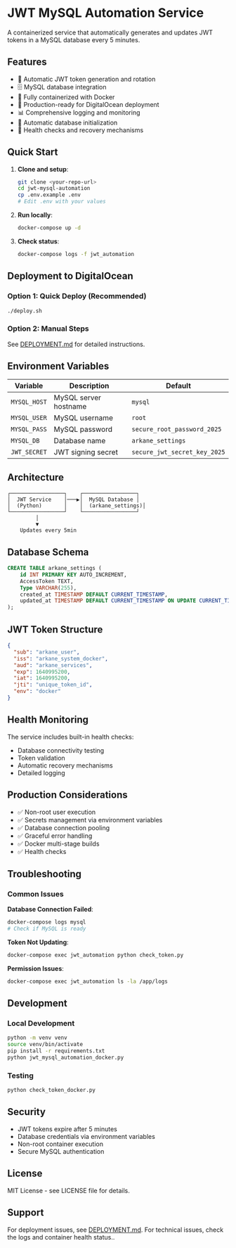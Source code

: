 # JWT MySQL Automation Service

A containerized service that automatically generates and updates JWT tokens in a MySQL database every 5 minutes.

## Features

- 🔐 Automatic JWT token generation and rotation
- 🗄️ MySQL database integration
- 🐳 Fully containerized with Docker
- 🚀 Production-ready for DigitalOcean deployment
- 📊 Comprehensive logging and monitoring
- 🔄 Automatic database initialization
- 💪 Health checks and recovery mechanisms

## Quick Start

1. **Clone and setup**:
   ```bash
   git clone <your-repo-url>
   cd jwt-mysql-automation
   cp .env.example .env
   # Edit .env with your values
   ```

2. **Run locally**:
   ```bash
   docker-compose up -d
   ```

3. **Check status**:
   ```bash
   docker-compose logs -f jwt_automation
   ```

## Deployment to DigitalOcean

### Option 1: Quick Deploy (Recommended)
```bash
./deploy.sh
```

### Option 2: Manual Steps
See [DEPLOYMENT.md](DEPLOYMENT.md) for detailed instructions.

## Environment Variables

| Variable | Description | Default |
|----------|-------------|---------|
| `MYSQL_HOST` | MySQL server hostname | `mysql` |
| `MYSQL_USER` | MySQL username | `root` |
| `MYSQL_PASS` | MySQL password | `secure_root_password_2025` |
| `MYSQL_DB` | Database name | `arkane_settings` |
| `JWT_SECRET` | JWT signing secret | `secure_jwt_secret_key_2025` |

## Architecture

```
┌─────────────────┐    ┌─────────────────┐
│  JWT Service    │───▶│  MySQL Database │
│  (Python)       │    │  (arkane_settings)│
└─────────────────┘    └─────────────────┘
         │
         ▼
    Updates every 5min
```

## Database Schema

```sql
CREATE TABLE arkane_settings (
    id INT PRIMARY KEY AUTO_INCREMENT,
    AccessToken TEXT,
    Type VARCHAR(255),
    created_at TIMESTAMP DEFAULT CURRENT_TIMESTAMP,
    updated_at TIMESTAMP DEFAULT CURRENT_TIMESTAMP ON UPDATE CURRENT_TIMESTAMP
);
```

## JWT Token Structure

```json
{
  "sub": "arkane_user",
  "iss": "arkane_system_docker", 
  "aud": "arkane_services",
  "exp": 1640995200,
  "iat": 1640995200,
  "jti": "unique_token_id",
  "env": "docker"
}
```

## Health Monitoring

The service includes built-in health checks:

- Database connectivity testing
- Token validation
- Automatic recovery mechanisms
- Detailed logging

## Production Considerations

- ✅ Non-root user execution
- ✅ Secrets management via environment variables
- ✅ Database connection pooling
- ✅ Graceful error handling
- ✅ Docker multi-stage builds
- ✅ Health checks

## Troubleshooting

### Common Issues

**Database Connection Failed**:
```bash
docker-compose logs mysql
# Check if MySQL is ready
```

**Token Not Updating**:
```bash
docker-compose exec jwt_automation python check_token.py
```

**Permission Issues**:
```bash
docker-compose exec jwt_automation ls -la /app/logs
```

## Development

### Local Development
```bash
python -m venv venv
source venv/bin/activate
pip install -r requirements.txt
python jwt_mysql_automation_docker.py
```

### Testing
```bash
python check_token_docker.py
```

## Security

- JWT tokens expire after 5 minutes
- Database credentials via environment variables
- Non-root container execution
- Secure MySQL authentication

## License

MIT License - see LICENSE file for details.

## Support

For deployment issues, see [DEPLOYMENT.md](DEPLOYMENT.md).
For technical issues, check the logs and container health status..

